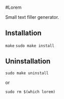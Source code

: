 #Lorem

Small text filler generator.

## Installation

`make`
`sudo make install`

## Uninstallation

`sudo make uninstall`

or

`sudo rm $(which lorem)`
